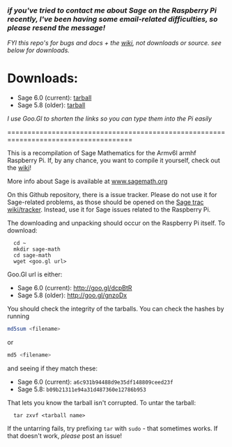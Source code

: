 ### *if you've tried to contact me about Sage on the Raspberry Pi recently, I've been having some email-related difficulties, so please resend the message!* 
*FYI this repo's for bugs and docs + the [wiki](http://github.com/ArchimedesPi/SageMathematics-raspi/wiki/), not downloads or source. see below for downloads.*

Downloads:
===========
  * Sage 6.0 (current): [tarball](http://goo.gl/dcpBtR)
  * Sage 5.8 (older): [tarball](http://goo.gl/gnzoDx)

*I use Goo.Gl to shorten the links so you can type them into the Pi _easily_*


=====================================================================================

This is a recompilation of Sage Mathematics for the Armv6l armhf Raspberry Pi.
If, by any chance, you want to compile it yourself, check out the [wiki](http://github.com/ArchimedesPi/SageMathematics-raspi/wiki/)!


More info about Sage is available at www.sagemath.org

On this Github repository, there is a issue tracker.
Please do not use it for Sage-related problems, as those should be opened on the [Sage trac wiki/tracker](http://trac.sagemath.org).
Instead, use it for Sage issues related to the Raspberry Pi.

The downloading and unpacking should occur on the Raspberry Pi itself.
To download:

````
  cd ~
  mkdir sage-math
  cd sage-math
  wget <goo.gl url>
````  
Goo.Gl url is either:

  * Sage 6.0 (current): http://goo.gl/dcpBtR
  * Sage 5.8 (older): http://goo.gl/gnzoDx

You should check the integrity of the tarballs. You can check the hashes by running
```bash
md5sum <filename>
```
or
```bash
md5 <filename>
```
and seeing if they match these:

* Sage 6.0 (current): `a6c931b94488d9e35df148809ceed23f`
* Sage 5.8: `b09b21311e94a31d487360e12786b953`

That lets you know the tarball isn't corrupted.
To untar the tarball:

````
  tar zxvf <tarball name>
````

If the untarring fails, try prefixing `tar` with `sudo` - that sometimes works.
If that doesn't work, *please* post an issue!



